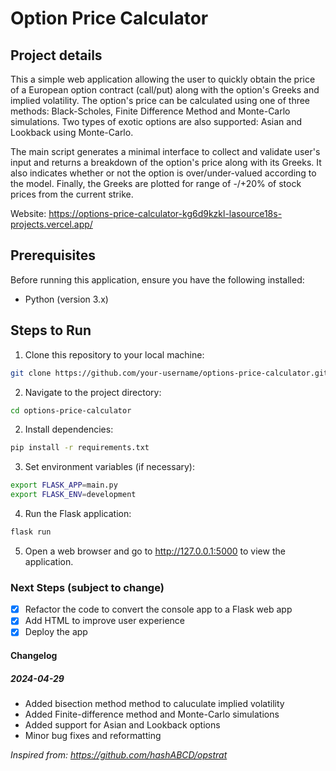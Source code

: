 # Option Price Calculator

## Project details

This a simple web application allowing the user to quickly obtain the price of a European option contract (call/put) along with the option's Greeks and implied volatility. The option's price can be calculated using one of three methods: Black-Scholes, Finite Difference Method and Monte-Carlo simulations. Two types of exotic options are also supported: Asian and Lookback using Monte-Carlo.

The main script generates a minimal interface to collect and validate user's input and returns a breakdown of the option's price along with its Greeks. It also indicates whether or not the option is over/under-valued according to the model. Finally, the Greeks are plotted for range of -/+20% of stock prices from the current strike.

Website: https://options-price-calculator-kg6d9kzkl-lasource18s-projects.vercel.app/

## Prerequisites

Before running this application, ensure you have the following installed:

- Python (version 3.x)

## Steps to Run

1. Clone this repository to your local machine:
```bash
git clone https://github.com/your-username/options-price-calculator.git
```

2. Navigate to the project directory:
```bash
cd options-price-calculator
```

2. Install dependencies:
```bash
pip install -r requirements.txt
```

3. Set environment variables (if necessary):
```bash
export FLASK_APP=main.py
export FLASK_ENV=development
```

4. Run the Flask application:
```bash
flask run
```

5. Open a web browser and go to http://127.0.0.1:5000 to view the application.

### Next Steps (subject to change)

* [x] Refactor the code to convert the console app to a Flask web app 
* [x] Add HTML to improve user experience
* [x] Deploy the app 

#### Changelog

##### 2024-04-29

* Added bisection method method to caluculate implied volatility
* Added Finite-difference method and Monte-Carlo simulations 
* Added support for Asian and Lookback options
* Minor bug fixes and reformatting

*Inspired from: https://github.com/hashABCD/opstrat*

